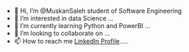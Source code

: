 - 👋 Hi, I’m @MuskanSaleh student of Software Engineering
- 👀 I’m interested in data Science ...
- 🌱 I’m currently learning Python and PowerBI ...
- 💞️ I’m looking to collaborate on ...
- 📫 How to reach me [LinkedIn Profile](https://www.linkedin.com/in/muskan-saleh-731b59231/).....

<!---
MuskanSaleh/MuskanSaleh is a ✨ special ✨ repository because its `README.md` (this file) appears on your GitHub profile.
You can click the Preview link to take a look at your changes.
--->
